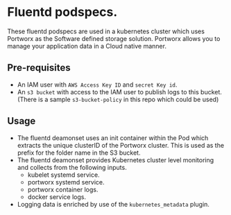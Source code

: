 # Fluentd podspecs. 

These fluentd podspecs are used in a kubernetes cluster which uses Portworx as the Software defined storage solution. Portworx allows you to manage your application data in a Cloud native manner. 

## Pre-requisites
- An IAM user with `AWS Access Key ID` and `secret Key id`.
- An `s3 bucket` with access to the IAM user to publish logs to this bucket. (There is a sample `s3-bucket-policy` in this repo which could be used)

## Usage
- The fluentd deamonset uses an init container within the Pod which extracts the unique clusterID of the Portworx cluster. This is used as the prefix for the folder name in the S3 bucket. 
- The fluentd deamonset provides Kubernetes cluster level monitoring and collects from the following inputs. 
    - kubelet systemd service.
    - portworx systemd service.
    - portworx container logs.
    - docker service logs.
- Logging data is enriched by use of the `kubernetes_metadata` plugin. 
